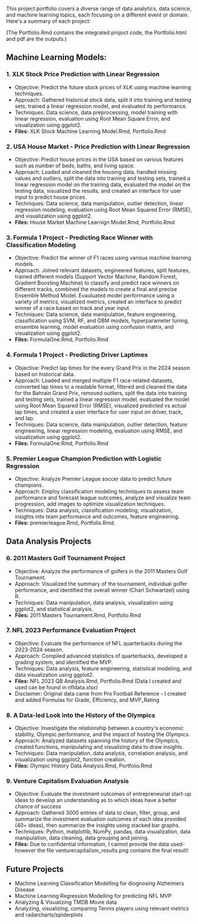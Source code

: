 This project portfolio covers a diverse range of data analytics, data science, and machine learning topics, each focusing on a different event or domain. Here's a summary of each project:

(The Portfolio.Rmd contains the integrated projoct code, the Portfolio.html and pdf are the outputs.)

## Machine Learning Models:
### 1. XLK Stock Price Prediction with Linear Regression
- Objective: Predict the future stock prices of XLK using machine learning techniques.
- Approach: Gathered historical stock data, split it into training and testing sets, trained a linear regression model, and evaluated its performance.
- Techniques: Data science, data preprocessing, model training with linear regression, evaluation using Root Mean Square Error, and visualization using ggplot2.
- **Files:** XLK Stock Machine Learning Model.Rmd, Portfolio.Rmd

### 2. USA House Market - Price Prediction with Linear Regression
- Objective: Predict house prices in the USA based on various features such as number of beds, baths, and living space.
- Approach: Loaded and cleaned the housing data, handled missing values and outliers, split the data into training and testing sets, trained a linear regression model on the training data, evaluated the model on the testing data, visualized the results, and created an interface for user input to predict house prices.
- Techniques: Data science, data manipulation, outlier detection, linear regression modeling, evaluation using Root Mean Squared Error (RMSE), and visualization using ggplot2.
- **Files:** House Market Machine Learnign Model.Rmd, Portfolio.Rmd

### 3. Formula 1 Project - Predicting Race Winner with Classification Modeling
- Objective: Predict the winner of F1 races using various machine learning models.
- Approach: Joined relevant datasets, engineered features, split features, trained different models (Support Vector Machine, Random Forest, Gradient Boosting Machine) to classify and predict race winners on  different tracks, combined the models to create a final and precise Ensemble Method Model. Evauluated model performance using a variety of metrics, visualized metrics, created an interface to predict winner of a race based on track and year input.
- Techniques: Data science, data manipulation, feature engineering, classification using SVM, RF, and GBM models, hyperparameter tuning, ensemble learning, model evaluation using confusion matrix, and visualization using ggplot2.
- **Files:** FormulaOne.Rmd, Portfolio.Rmd

### 4. Formula 1 Project - Predicting Driver Laptimes
- Objective: Predict lap times for the every Grand Prix in the 2024 season based on historical data.
- Approach: Loaded and merged multiple F1 race-related datasets, converted lap times to a readable format, filtered and cleaned the data for the Bahrain Grand Prix, removed outliers, split the data into training and testing sets, trained a linear regression model, evaluated the model using Root Mean Squared Error (RMSE), visualized predicted vs actual lap times, and created a user interface for user input on driver, track, and lap.
- Techniques: Data science, data manipulation, outlier detection, feature engineering, linear regression modeling, evaluation using RMSE, and visualization using ggplot2.
- **Files:** FormulaOne.Rmd, Portfolio.Rmd

### 5. Premier League Champion Prediction with Logistic Regression

- Objective: Analyze Premier League soccer data to predict future champions.
- Approach: Employ classification modeling techniques to assess team performance and forecast league outcomes, analyze and visualize team progression, add images to optimize visualization techniques.
- Techniques: Data analysis, classification modeling, visualization, insights into team performance and outcomes, feature engineering.
- **Files:** premierleague.Rmd, Portfolio.Rmd.

## Data Analysis Projects
### 6. 2011 Masters Golf Tournament Project
- Objective: Analyze the performance of golfers in the 2011 Masters Golf Tournament.
- Approach: Visualized the summary of the tournament, individual golfer performance, and identified the overall winner (Charl Schwartzel) using R.
- Techniques: Data manipulation, data analysis, visualization using ggplot2, and statistical analysis.
- **Files:** 2011 Masters Tournament.Rmd, Portfolio.Rmd
  
### 7. NFL 2023 Performance Evaluation Project
- Objective: Evaluate the performance of NFL quarterbacks during the 2023-2024 season.
- Approach: Compiled advanced statistics of quarterbacks, developed a grading system, and identified the MVP.
- Techniques: Data analysis, feature engineering, statistical modeling, and data visualization using ggplot2.
- **Files:** NFL 2023 QB Analysis.Rmd, Portfolio.Rmd (Data I created and used can be found in nfldata.xlsx)
- Disclaimer: Original data came from Pro Football Reference - I created and added Formulas for Grade, Efficiency, and MVP_Rating
  
### 8. A Data-led Look into the History of the Olympics
- Objective: Investigate the relationship between a country's economic stability, Olympic performance, and the impact of hosting the Olympics.
- Approach: Analyzed datasets spanning the history of the Olympics, created functions, manipulating and visualizing data to draw insights.
- Techniques: Data manipulation, data analysis, correlation analysis, and visualization using ggplot2, function creation.
- **Files:** Olympic History Data Analysis.Rmd, Portfolio.Rmd

### 9. Venture Capitalism Evaluation Analysis
- Objective: Evaluate the investment outcomes of entrepreneurial start-up ideas to develop an understanding as to which ideas have a better chance of success
- Approach: Gathered 3000 entries of data to clean, filter, group, and summarize the investment evaluation outcomes of each idea provided (40+ ideas), then summarize the insights using stacked bar graphs.
- Techniques: Python, matplotlib, NumPy, pandas, data visualization, data manipulation, data cleaning, data grouping and joining.
- **Files:** Due to confidential information, I cannot provide the data used- however the file venturecapitalism_results.png contains the final result!

## Future Projects
- Machine Learning Classification Modelling for diognosing Alzheimers Disease
- Machine Learning Regression Modelling for predicting NFL MVP
- Analyzing & Visualizing TMDB Movie data
- Analyzing, visualizing, comparing Tennis players using relevant metrics and radarcharts/spiderplots

